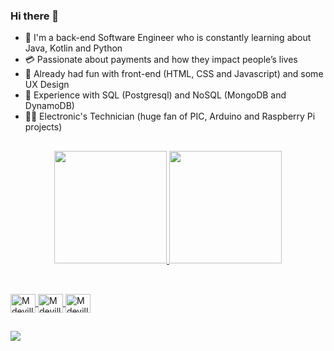 ### Hi there 👋 

- 🌌 I'm a back-end Software Engineer who is constantly learning about Java, Kotlin and Python
- 💳 Passionate about payments and how they impact people’s lives 
- 🎢 Already had fun with front-end (HTML, CSS and Javascript) and some UX Design
- 🧲 Experience with SQL (Postgresql) and NoSQL (MongoDB and DynamoDB)
- 👨‍🏭 Electronic's Technician (huge fan of PIC, Arduino and Raspberry Pi projects)

##
<div align="center">
  <a href="https://github.com/mdevillart">
  <img height="180em" src="https://github-readme-stats.vercel.app/api?username=mdevillart&show_icons=true&theme=apprentice&include_all_commits=true&count_private=true"/>
  <img height="180em" src="https://github-readme-stats.vercel.app/api/top-langs/?username=mdevillart&layout=swift&langs_count=7&theme=apprentice"/>
</div>
  
##
<div style="display: inline_block"><br>
  <img align="center" alt="Mdevillart-Java" height="30" width="40" src="https://cdn.jsdelivr.net/gh/devicons/devicon/icons/java/java-original.svg">
  <img align="center" alt="Mdevillart-Python" height="30" width="40" src="https://cdn.jsdelivr.net/gh/devicons/devicon/icons/python/python-original.svg">
  <img align="center" alt="Mdevillart-Kotlin" height="30" width="40" src="https://cdn.jsdelivr.net/gh/devicons/devicon/icons/kotlin/kotlin-original.svg">
</div>
  
##
<div> 
  <a href="https://www.linkedin.com/in/mdevillart" target="_blank"><img src="https://img.shields.io/badge/-LinkedIn-%230077B5?style=for-the-badge&logo=linkedin&logoColor=white" target="_blank"></a> 
</div>
  
 
